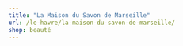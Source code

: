 ```yaml
---
title: "La Maison du Savon de Marseille"
url: /le-havre/la-maison-du-savon-de-marseille/
shop: beauté
---
```

